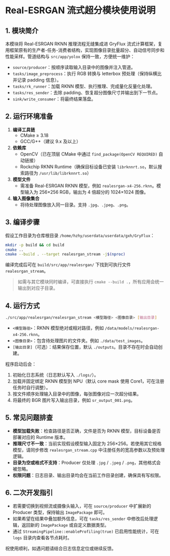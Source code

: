 # Real-ESRGAN 流式超分模块使用说明

## 1. 模块简介

本模块将 Real-ESRGAN RKNN 推理流程无缝集成进 GryFlux 流式计算框架，复用框架原有的生产者-任务-消费者结构，实现图像目录批量超分、自动信号同步和性能采样。管道结构与 `src/app/yolox` 保持一致，方便统一维护：

- `source/producer`：按顺序读取输入目录中的图像并注入管道。
- `tasks/image_preprocess`：执行 RGB 转换与 letterbox 预处理（保持纵横比并记录 padding 信息）。
- `tasks/rk_runner`：加载 RKNN 模型、执行推理、完成量化反量化处理。
- `tasks/res_sender`：去除 padding、恢复超分图像尺寸并输出到下一节点。
- `sink/write_consumer`：将最终结果落盘。

## 2. 运行环境准备

1. **编译工具链**
   - CMake ≥ 3.18
   - GCC/G++（建议 9.x 及以上）
2. **依赖库**
   - OpenCV（已在顶层 CMake 中通过 `find_package(OpenCV REQUIRED)` 自动链接）
   - Rockchip RKNN Runtime（确保目标设备已安装 `librknnrt.so`，默认搜索路径为 `/usr/lib/librknnrt.so`）
3. **模型文件**
   - 需准备 Real-ESRGAN RKNN 模型，例如 `realesrgan-x4-256.rknn`。模型输入为 256×256 RGB，输出为 4 倍超分的 1024×1024 图像。
4. **输入图像集合**
   - 将待处理图像放入同一目录。支持 `.jpg`、`.jpeg`、`.png`。

## 3. 编译步骤

假设工作目录为仓库根目录 `/home/hzhy/userdata/userdata/gxh/GryFlux`：

```bash
mkdir -p build && cd build
cmake ..
cmake --build . --target realesrgan_stream -j$(nproc)
```

编译完成后可在 `build/src/app/realesrgan/` 下找到可执行文件 `realesrgan_stream`。

> 如需与其它模块同时编译，可直接执行 `cmake --build .`，所有应用会统一输出到对应子目录。

## 4. 运行方式

```bash
./src/app/realesrgan/realesrgan_stream <模型路径> <图像目录> [输出目录]
```

- `<模型路径>`：RKNN 模型绝对或相对路径，例如 `/data/models/realesrgan-x4-256.rknn`。
- `<图像目录>`：包含待处理图片的文件夹。例如 `./data/test_images`。
- `[输出目录]`（可选）：结果保存位置，默认 `./outputs`。目录不存在时会自动创建。

程序启动后会：

1. 初始化日志系统（日志默认写入 `./logs/`）。
2. 加载并固定绑定 RKNN 模型到 NPU（默认 core mask 使用 Core1，可在注册任务时自行调整）。
3. 按文件顺序处理输入目录中的图像，每张图像对应一次超分结果。
4. 将最终的 BGR 图片写入输出目录，例如 `sr_output_001.png`。

## 5. 常见问题排查

- **模型加载失败**：检查路径是否正确，文件是否为 RKNN 模型，目标设备是否部署对应的 Runtime 版本。
- **推理尺寸不一致**：当前实现假设模型输入固定为 256×256。若使用其它规格模型，请同步修改 `realesrgan_stream.cpp` 中注册任务的宽高参数以及预处理逻辑。
- **目录为空或格式不支持**：Producer 仅处理 `.jpg` / `.jpeg` / `.png`，其他格式会被忽略。
- **权限问题**：日志目录、输出目录均会在当前工作目录创建，确保具有写权限。

## 6. 二次开发指引

- 若需要切换到视频流或摄像头输入，可在 `source/producer` 中扩展新的 Producer 类型，保持输出 `ImagePackage` 即可。
- 如果希望在结果中叠加额外信息，可在 `tasks/res_sender` 中修改后处理逻辑，返回新的 `ImagePackage` 或自定义数据类型。
- 通过 `StreamingPipeline::enableProfiling(true)` 已启用性能统计，可在 `logs` 目录内查看各节点耗时。

祝使用顺利，如遇问题请结合日志信息定位或继续反馈。